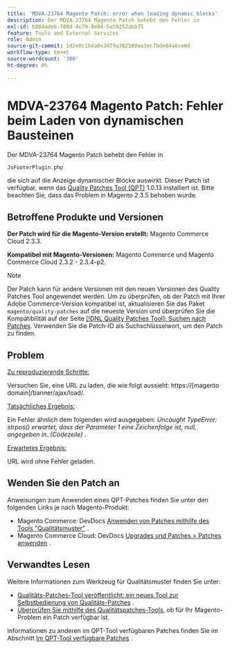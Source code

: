 ```yaml
---
title: 'MDVA-23764 Magento Patch: error when loading dynamic blocks'
description: Der MDVA-23764 Magento Patch behebt den Fehler in
exl-id: b884ade6-f88d-4c79-8e84-5a59252abb75
feature: Tools and External Services
role: Admin
source-git-commit: 1d2e0c1b4a8e3d79a362500ee3ec7bde84a6ce0d
workflow-type: tm+mt
source-wordcount: '300'
ht-degree: 0%

---
```


# MDVA-23764 Magento Patch: Fehler beim Laden von dynamischen Bausteinen

Der MDVA-23764 Magento Patch behebt den Fehler in

```php
JsFooterPlugin.php
```

die sich auf die Anzeige dynamischer Blöcke auswirkt. Dieser Patch ist verfügbar, wenn das [Quality Patches Tool (QPT)](https://devdocs.magento.com/guides/v2.4/comp-mgr/patching.html#mqp) 1.0.13 installiert ist. Bitte beachten Sie, dass das Problem in Magento 2.3.5 behoben wurde.

## Betroffene Produkte und Versionen

**Der Patch wird für die Magento-Version erstellt:** Magento Commerce Cloud 2.3.3.

**Kompatibel mit Magento-Versionen:** Magento Commerce und Magento Commerce Cloud 2.3.2 - 2.3.4-p2.

>[!NOTE]
>
>Der Patch kann für andere Versionen mit den neuen Versionen des Quality Patches Tool angewendet werden. Um zu überprüfen, ob der Patch mit Ihrer Adobe Commerce-Version kompatibel ist, aktualisieren Sie das Paket `magento/quality-patches` auf die neueste Version und überprüfen Sie die Kompatibilität auf der Seite [[!DNL Quality Patches Tool]: Suchen nach Patches](https://devdocs.magento.com/quality-patches/tool.html#patch-grid). Verwenden Sie die Patch-ID als Suchschlüsselwort, um den Patch zu finden.

## Problem

<u>Zu reproduzierende Schritte:</u>

Versuchen Sie, eine URL zu laden, die wie folgt aussieht: https://\[magento domain\]/banner/ajax/load/.

<u>Tatsächliches Ergebnis:</u>

Ein Fehler ähnlich dem folgenden wird ausgegeben: *Uncaught TypeError: strpos() erwartet, dass der Parameter 1 eine Zeichenfolge ist, null, angegeben in..(Codezeile)* .

<u>Erwartetes Ergebnis:</u>

URL wird ohne Fehler geladen.

## Wenden Sie den Patch an

Anweisungen zum Anwenden eines QPT-Patches finden Sie unter den folgenden Links je nach Magento-Produkt:

* Magento Commerce: DevDocs [Anwenden von Patches mithilfe des Tools &quot;Qualitätsmuster&quot;](https://devdocs.magento.com/guides/v2.4/comp-mgr/patching/mqp.html) .
* Magento Commerce Cloud: DevDocs [Upgrades und Patches > Patches anwenden](https://devdocs.magento.com/cloud/project/project-patch.html) .

## Verwandtes Lesen

Weitere Informationen zum Werkzeug für Qualitätsmuster finden Sie unter:

* [Qualitäts-Patches-Tool veröffentlicht: ein neues Tool zur Selbstbedienung von Qualitäts-Patches](/help/announcements/adobe-commerce-announcements/magento-quality-patches-released-new-tool-to-self-serve-quality-patches.md) .
* [Überprüfen Sie mithilfe des Qualitätspatches-Tools](/help/support-tools/patches-available-in-qpt-tool/check-patch-for-magento-issue-with-magento-quality-patches.md), ob für Ihr Magento-Problem ein Patch verfügbar ist.

Informationen zu anderen im QPT-Tool verfügbaren Patches finden Sie im Abschnitt [Im QPT-Tool verfügbare Patches](https://support.magento.com/hc/en-us/sections/360010506631-Patches-available-in-QPT-tool-) .
